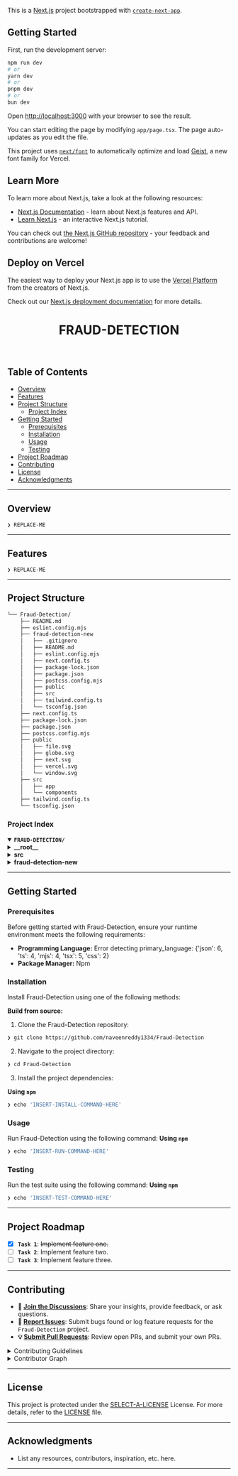 This is a [Next.js](https://nextjs.org) project bootstrapped with [`create-next-app`](https://nextjs.org/docs/app/api-reference/cli/create-next-app).

## Getting Started

First, run the development server:

```bash
npm run dev
# or
yarn dev
# or
pnpm dev
# or
bun dev
```

Open [http://localhost:3000](http://localhost:3000) with your browser to see the result.

You can start editing the page by modifying `app/page.tsx`. The page auto-updates as you edit the file.

This project uses [`next/font`](https://nextjs.org/docs/app/building-your-application/optimizing/fonts) to automatically optimize and load [Geist](https://vercel.com/font), a new font family for Vercel.

## Learn More

To learn more about Next.js, take a look at the following resources:

- [Next.js Documentation](https://nextjs.org/docs) - learn about Next.js features and API.
- [Learn Next.js](https://nextjs.org/learn) - an interactive Next.js tutorial.

You can check out [the Next.js GitHub repository](https://github.com/vercel/next.js) - your feedback and contributions are welcome!

## Deploy on Vercel

The easiest way to deploy your Next.js app is to use the [Vercel Platform](https://vercel.com/new?utm_medium=default-template&filter=next.js&utm_source=create-next-app&utm_campaign=create-next-app-readme) from the creators of Next.js.

Check out our [Next.js deployment documentation](https://nextjs.org/docs/app/building-your-application/deploying) for more details.





<p align="center"><h1 align="center">FRAUD-DETECTION</h1></p>
<p align="center">
	
</p>

<p align="center"><!-- default option, no dependency badges. -->
</p>
<p align="center">
	<!-- default option, no dependency badges. -->
</p>
<br>

##  Table of Contents

- [ Overview](#-overview)
- [ Features](#-features)
- [ Project Structure](#-project-structure)
  - [ Project Index](#-project-index)
- [ Getting Started](#-getting-started)
  - [ Prerequisites](#-prerequisites)
  - [ Installation](#-installation)
  - [ Usage](#-usage)
  - [ Testing](#-testing)
- [ Project Roadmap](#-project-roadmap)
- [ Contributing](#-contributing)
- [ License](#-license)
- [ Acknowledgments](#-acknowledgments)

---

##  Overview

<code>❯ REPLACE-ME</code>

---

##  Features

<code>❯ REPLACE-ME</code>

---

##  Project Structure

```sh
└── Fraud-Detection/
    ├── README.md
    ├── eslint.config.mjs
    ├── fraud-detection-new
    │   ├── .gitignore
    │   ├── README.md
    │   ├── eslint.config.mjs
    │   ├── next.config.ts
    │   ├── package-lock.json
    │   ├── package.json
    │   ├── postcss.config.mjs
    │   ├── public
    │   ├── src
    │   ├── tailwind.config.ts
    │   └── tsconfig.json
    ├── next.config.ts
    ├── package-lock.json
    ├── package.json
    ├── postcss.config.mjs
    ├── public
    │   ├── file.svg
    │   ├── globe.svg
    │   ├── next.svg
    │   ├── vercel.svg
    │   └── window.svg
    ├── src
    │   ├── app
    │   └── components
    ├── tailwind.config.ts
    └── tsconfig.json
```


###  Project Index
<details open>
	<summary><b><code>FRAUD-DETECTION/</code></b></summary>
	<details> <!-- __root__ Submodule -->
		<summary><b>__root__</b></summary>
		<blockquote>
			<table>
			<tr>
				<td><b><a href='https://github.com/naveenreddy1334/Fraud-Detection/blob/master/package-lock.json'>package-lock.json</a></b></td>
				<td><code>❯ REPLACE-ME</code></td>
			</tr>
			<tr>
				<td><b><a href='https://github.com/naveenreddy1334/Fraud-Detection/blob/master/next.config.ts'>next.config.ts</a></b></td>
				<td><code>❯ REPLACE-ME</code></td>
			</tr>
			<tr>
				<td><b><a href='https://github.com/naveenreddy1334/Fraud-Detection/blob/master/tsconfig.json'>tsconfig.json</a></b></td>
				<td><code>❯ REPLACE-ME</code></td>
			</tr>
			<tr>
				<td><b><a href='https://github.com/naveenreddy1334/Fraud-Detection/blob/master/eslint.config.mjs'>eslint.config.mjs</a></b></td>
				<td><code>❯ REPLACE-ME</code></td>
			</tr>
			<tr>
				<td><b><a href='https://github.com/naveenreddy1334/Fraud-Detection/blob/master/postcss.config.mjs'>postcss.config.mjs</a></b></td>
				<td><code>❯ REPLACE-ME</code></td>
			</tr>
			<tr>
				<td><b><a href='https://github.com/naveenreddy1334/Fraud-Detection/blob/master/package.json'>package.json</a></b></td>
				<td><code>❯ REPLACE-ME</code></td>
			</tr>
			<tr>
				<td><b><a href='https://github.com/naveenreddy1334/Fraud-Detection/blob/master/tailwind.config.ts'>tailwind.config.ts</a></b></td>
				<td><code>❯ REPLACE-ME</code></td>
			</tr>
			</table>
		</blockquote>
	</details>
	<details> <!-- src Submodule -->
		<summary><b>src</b></summary>
		<blockquote>
			<details>
				<summary><b>components</b></summary>
				<blockquote>
					<table>
					<tr>
						<td><b><a href='https://github.com/naveenreddy1334/Fraud-Detection/blob/master/src/components/FraudDetection.tsx'>FraudDetection.tsx</a></b></td>
						<td><code>❯ REPLACE-ME</code></td>
					</tr>
					</table>
				</blockquote>
			</details>
			<details>
				<summary><b>app</b></summary>
				<blockquote>
					<table>
					<tr>
						<td><b><a href='https://github.com/naveenreddy1334/Fraud-Detection/blob/master/src/app/layout.tsx'>layout.tsx</a></b></td>
						<td><code>❯ REPLACE-ME</code></td>
					</tr>
					<tr>
						<td><b><a href='https://github.com/naveenreddy1334/Fraud-Detection/blob/master/src/app/globals.css'>globals.css</a></b></td>
						<td><code>❯ REPLACE-ME</code></td>
					</tr>
					<tr>
						<td><b><a href='https://github.com/naveenreddy1334/Fraud-Detection/blob/master/src/app/page.tsx'>page.tsx</a></b></td>
						<td><code>❯ REPLACE-ME</code></td>
					</tr>
					</table>
				</blockquote>
			</details>
		</blockquote>
	</details>
	<details> <!-- fraud-detection-new Submodule -->
		<summary><b>fraud-detection-new</b></summary>
		<blockquote>
			<table>
			<tr>
				<td><b><a href='https://github.com/naveenreddy1334/Fraud-Detection/blob/master/fraud-detection-new/package-lock.json'>package-lock.json</a></b></td>
				<td><code>❯ REPLACE-ME</code></td>
			</tr>
			<tr>
				<td><b><a href='https://github.com/naveenreddy1334/Fraud-Detection/blob/master/fraud-detection-new/next.config.ts'>next.config.ts</a></b></td>
				<td><code>❯ REPLACE-ME</code></td>
			</tr>
			<tr>
				<td><b><a href='https://github.com/naveenreddy1334/Fraud-Detection/blob/master/fraud-detection-new/tsconfig.json'>tsconfig.json</a></b></td>
				<td><code>❯ REPLACE-ME</code></td>
			</tr>
			<tr>
				<td><b><a href='https://github.com/naveenreddy1334/Fraud-Detection/blob/master/fraud-detection-new/eslint.config.mjs'>eslint.config.mjs</a></b></td>
				<td><code>❯ REPLACE-ME</code></td>
			</tr>
			<tr>
				<td><b><a href='https://github.com/naveenreddy1334/Fraud-Detection/blob/master/fraud-detection-new/postcss.config.mjs'>postcss.config.mjs</a></b></td>
				<td><code>❯ REPLACE-ME</code></td>
			</tr>
			<tr>
				<td><b><a href='https://github.com/naveenreddy1334/Fraud-Detection/blob/master/fraud-detection-new/package.json'>package.json</a></b></td>
				<td><code>❯ REPLACE-ME</code></td>
			</tr>
			<tr>
				<td><b><a href='https://github.com/naveenreddy1334/Fraud-Detection/blob/master/fraud-detection-new/tailwind.config.ts'>tailwind.config.ts</a></b></td>
				<td><code>❯ REPLACE-ME</code></td>
			</tr>
			</table>
			<details>
				<summary><b>src</b></summary>
				<blockquote>
					<details>
						<summary><b>app</b></summary>
						<blockquote>
							<table>
							<tr>
								<td><b><a href='https://github.com/naveenreddy1334/Fraud-Detection/blob/master/fraud-detection-new/src/app/layout.tsx'>layout.tsx</a></b></td>
								<td><code>❯ REPLACE-ME</code></td>
							</tr>
							<tr>
								<td><b><a href='https://github.com/naveenreddy1334/Fraud-Detection/blob/master/fraud-detection-new/src/app/globals.css'>globals.css</a></b></td>
								<td><code>❯ REPLACE-ME</code></td>
							</tr>
							<tr>
								<td><b><a href='https://github.com/naveenreddy1334/Fraud-Detection/blob/master/fraud-detection-new/src/app/page.tsx'>page.tsx</a></b></td>
								<td><code>❯ REPLACE-ME</code></td>
							</tr>
							</table>
						</blockquote>
					</details>
				</blockquote>
			</details>
		</blockquote>
	</details>
</details>

---
##  Getting Started

###  Prerequisites

Before getting started with Fraud-Detection, ensure your runtime environment meets the following requirements:

- **Programming Language:** Error detecting primary_language: {'json': 6, 'ts': 4, 'mjs': 4, 'tsx': 5, 'css': 2}
- **Package Manager:** Npm


###  Installation

Install Fraud-Detection using one of the following methods:

**Build from source:**

1. Clone the Fraud-Detection repository:
```sh
❯ git clone https://github.com/naveenreddy1334/Fraud-Detection
```

2. Navigate to the project directory:
```sh
❯ cd Fraud-Detection
```

3. Install the project dependencies:


**Using `npm`** &nbsp; [<img align="center" src="" />]()

```sh
❯ echo 'INSERT-INSTALL-COMMAND-HERE'
```




###  Usage
Run Fraud-Detection using the following command:
**Using `npm`** &nbsp; [<img align="center" src="" />]()

```sh
❯ echo 'INSERT-RUN-COMMAND-HERE'
```


###  Testing
Run the test suite using the following command:
**Using `npm`** &nbsp; [<img align="center" src="" />]()

```sh
❯ echo 'INSERT-TEST-COMMAND-HERE'
```


---
##  Project Roadmap

- [X] **`Task 1`**: <strike>Implement feature one.</strike>
- [ ] **`Task 2`**: Implement feature two.
- [ ] **`Task 3`**: Implement feature three.

---

##  Contributing

- **💬 [Join the Discussions](https://github.com/naveenreddy1334/Fraud-Detection/discussions)**: Share your insights, provide feedback, or ask questions.
- **🐛 [Report Issues](https://github.com/naveenreddy1334/Fraud-Detection/issues)**: Submit bugs found or log feature requests for the `Fraud-Detection` project.
- **💡 [Submit Pull Requests](https://github.com/naveenreddy1334/Fraud-Detection/blob/main/CONTRIBUTING.md)**: Review open PRs, and submit your own PRs.

<details closed>
<summary>Contributing Guidelines</summary>

1. **Fork the Repository**: Start by forking the project repository to your github account.
2. **Clone Locally**: Clone the forked repository to your local machine using a git client.
   ```sh
   git clone https://github.com/naveenreddy1334/Fraud-Detection
   ```
3. **Create a New Branch**: Always work on a new branch, giving it a descriptive name.
   ```sh
   git checkout -b new-feature-x
   ```
4. **Make Your Changes**: Develop and test your changes locally.
5. **Commit Your Changes**: Commit with a clear message describing your updates.
   ```sh
   git commit -m 'Implemented new feature x.'
   ```
6. **Push to github**: Push the changes to your forked repository.
   ```sh
   git push origin new-feature-x
   ```
7. **Submit a Pull Request**: Create a PR against the original project repository. Clearly describe the changes and their motivations.
8. **Review**: Once your PR is reviewed and approved, it will be merged into the main branch. Congratulations on your contribution!
</details>

<details closed>
<summary>Contributor Graph</summary>
<br>
<p align="left">
   <a href="https://github.com{/naveenreddy1334/Fraud-Detection/}graphs/contributors">
      <img src="https://contrib.rocks/image?repo=naveenreddy1334/Fraud-Detection">
   </a>
</p>
</details>

---

##  License

This project is protected under the [SELECT-A-LICENSE](https://choosealicense.com/licenses) License. For more details, refer to the [LICENSE](https://choosealicense.com/licenses/) file.

---

##  Acknowledgments

- List any resources, contributors, inspiration, etc. here.

---
